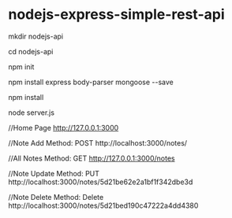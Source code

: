 # nodejs-express-simple-rest-api

mkdir nodejs-api

cd nodejs-api

npm init

npm install express body-parser mongoose --save

npm install

node server.js

//Home Page
http://127.0.0.1:3000

//Note Add
Method: POST
 http://localhost:3000/notes/

//All Notes
Method: GET
http://127.0.0.1:3000/notes

//Note Update
Method: PUT
 http://localhost:3000/notes/5d21be62e2a1bf1f342dbe3d

//Note Delete
Method: Delete
 http://localhost:3000/notes/5d21bed190c47222a4dd4380
